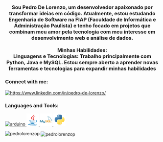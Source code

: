 <h3 align="center">Sou Pedro De Lorenzo, um desenvolvedor apaixonado por transformar ideias em código. Atualmente, estou estudando Engenharia de Software na FIAP (Faculdade de Informática e Administração Paulista) e tenho focado em projetos que combinam meu amor pela tecnologia com meu interesse em desenvolvimento web e análise de dados.<br><br>Minhas Habilidades:<br>Linguagens e Tecnologias: Trabalho principalmente com Python, Java e MySQL. Estou sempre aberto a aprender novas ferramentas e tecnologias para expandir minhas habilidades</h3>

<h3 align="left">Connect with me:</h3>
<p align="left">
<a href="https://linkedin.com/in/https://www.linkedin.com/in/pedro-de-lorenzo/" target="blank"><img align="center" src="https://raw.githubusercontent.com/rahuldkjain/github-profile-readme-generator/master/src/images/icons/Social/linked-in-alt.svg" alt="https://www.linkedin.com/in/pedro-de-lorenzo/" height="30" width="40" /></a>
</p>

<h3 align="left">Languages and Tools:</h3>
<p align="left"> <a href="https://www.arduino.cc/" target="_blank" rel="noreferrer"> <img src="https://cdn.worldvectorlogo.com/logos/arduino-1.svg" alt="arduino" width="40" height="40"/> </a> <a href="https://www.java.com" target="_blank" rel="noreferrer"> <img src="https://raw.githubusercontent.com/devicons/devicon/master/icons/java/java-original.svg" alt="java" width="40" height="40"/> </a> <a href="https://www.mysql.com/" target="_blank" rel="noreferrer"> <img src="https://raw.githubusercontent.com/devicons/devicon/master/icons/mysql/mysql-original-wordmark.svg" alt="mysql" width="40" height="40"/> </a> <a href="https://www.python.org" target="_blank" rel="noreferrer"> <img src="https://raw.githubusercontent.com/devicons/devicon/master/icons/python/python-original.svg" alt="python" width="40" height="40"/> </a> </p>

<p><img align="left" src="https://github-readme-stats.vercel.app/api/top-langs?username=pedrolorenzop&show_icons=true&locale=en&layout=compact" alt="pedrolorenzop" /></p>

<p>&nbsp;<img align="center" src="https://github-readme-stats.vercel.app/api?username=pedrolorenzop&show_icons=true&locale=en" alt="pedrolorenzop" /></p>
